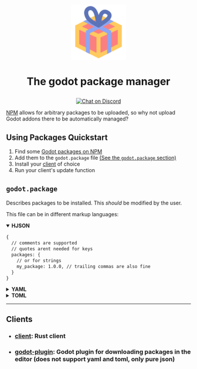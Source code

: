 <p align='center'><img height='150' src='https://raw.githubusercontent.com/godot-package-manager/.github/main/icon.svg' alt='The GPM Icon'></p>
<h1><p align="center"> The godot package manager </p></h1>
<p align='center'><a href='https://discord.gg/6mcdWWBkrr' title='Chat on Discord' target='https://discord.gg/6mcdWWBkrr'><img src='https://img.shields.io/discord/853476898071117865?label=chat&logo=discord&style=for-the-badge&logoColor=white' alt='Chat on Discord'></a><p>

[NPM](https://www.npmjs.com/) allows for arbitrary packages to be uploaded, so why not upload Godot addons there to be automatically managed?

## Using Packages Quickstart

1. Find some [Godot packages on NPM](https://www.npmjs.com/search?q=keywords:godot-engine)
2. Add them to the `godot.package` file [(See the `godot.package` section)](#godotpackage)
3. Install your [client](#clients) of choice
4. Run your client's update function

## `godot.package`

Describes packages to be installed. This _should_ be modified
by the user.

This file can be in different markup languages:

<details open>
<summary><b>HJSON</b></summary>

<!-- this says jsonc because highlight.js doesnt have hjson. -->
```jsonc
{
  // comments are supported
  // quotes arent needed for keys
  packages: {
    // or for strings
    my_package: 1.0.0, // trailing commas are also fine
  }
}
```

</details>
<details>
<summary><b>YAML</b></summary>

```yaml
packages:
  my_package: 1.0.0
```

</details>
<details>
<summary><b>TOML</b></summary>

```toml
[packages]
my_package = "1.0.0"
```

</details>

---

## Clients

- ### [client](https://github.com/godot-package-manager/client#installation): Rust client
- ### [godot-plugin](https://github.com/godot-package-manager/godot-plugin#installation): Godot plugin for downloading packages in the editor (does not support yaml and toml, only pure json)
